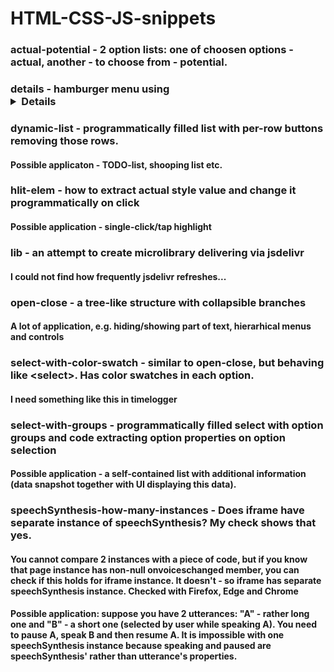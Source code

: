 # HTML-CSS-JS-snippets
### **actual-potential** - 2 option lists: one of choosen options - actual, another - to choose from - potential. 
### **details** - hamburger menu using <details> tag (modified code of Jason Zimdars in comments to [Three CSS Alternatives to JavaScript Navigation](https://css-tricks.com/three-css-alternatives-to-javascript-navigation/)
### **dynamic-list** - programmatically filled list with per-row buttons removing those rows. 
#### Possible applicaton - TODO-list, shooping list etc.
### **hlit-elem** - how to extract actual style value and change it programmatically on click
#### Possible application - single-click/tap highlight
### **lib** - an attempt to create microlibrary delivering via jsdelivr
#### I could not find how frequently jsdelivr refreshes...
### **open-close** - a tree-like structure with collapsible branches
#### A lot of application, e.g. hiding/showing part of text, hierarhical menus and controls
### **select-with-color-swatch** - similar to open-close, but behaving like \<select\>. Has color swatches in each option.
#### I need something like this in timelogger
### **select-with-groups** - programmatically filled select with option groups and code extracting option properties on option selection
#### Possible application - a self-contained list with additional information (data snapshot together with UI displaying this data).
### **speechSynthesis-how-many-instances** - Does iframe have separate instance of speechSynthesis? My check shows that yes.
#### You cannot compare 2 instances with a piece of code, but if you know that page instance has non-null onvoiceschanged member, you can check if this holds for iframe instance. It doesn't - so iframe has separate speechSynthesis instance. **Checked with Firefox, Edge and Chrome**
#### Possible application: suppose you have 2 utterances:  "A" - rather long one and "B" - a short one (selected by user while speaking A). You need to pause A, speak B and then resume A. It is impossible with one speechSynthesis instance because **speaking** and **paused** are speechSynthesis' rather than utterance's properties.

